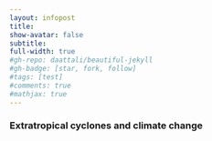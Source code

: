 ```yaml
---
layout: infopost
title:
show-avatar: false
subtitle:
full-width: true
#gh-repo: daattali/beautiful-jekyll
#gh-badge: [star, fork, follow]
#tags: [test]
#comments: true
#mathjax: true
---
```

### Extratropical cyclones and climate change


